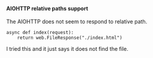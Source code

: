 
#### AIOHTTP relative paths support
The AIOHTTP does not seem to respond to relative path.  
```
async def index(request):
    return web.FileResponse("./index.html")
```
I tried this and it just says it does not find the file.